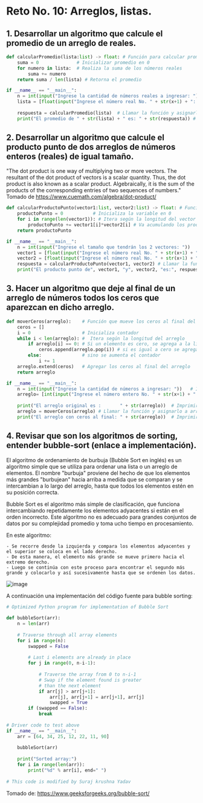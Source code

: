 # Reto No. 10:  Arreglos, listas.

## 1. Desarrollar un algoritmo que calcule el promedio de un arreglo de reales.

```python
def calcularPromedio(lista:list) -> float: # Función para calcular promedio
    suma = 0              # Inicializar promedio en 0
    for numero in lista:  # Realiza la suma de los números reales
        suma += numero
    return suma / len(lista) # Retorna el promedio

if __name__ == "__main__":
    n = int(input("Ingrese la cantidad de números reales a ingresar: "))   # Ingreso de cantidad de números
    lista = [float(input("Ingrese el número real No. " + str(x+1) + ": ")) for x in range(n)]  # Ingreso de los números reales
   
    respuesta = calcularPromedio(lista)  # Llamar la función y asignarlo a respuesta
    print("El promedio de " + str(lista) + " es: " + str(respuesta)) # Imprimir resultado
```

## 2. Desarrollar un algoritmo que calcule el producto punto de dos arreglos de números enteros (reales) de igual tamaño.

   "The dot product is one way of multiplying two or more vectors. The resultant of the dot product of vectors is a scalar quantity. Thus, the dot product is also known as a scalar product. Algebraically, it is the sum of the products of the corresponding entries of two sequences of numbers."
Tomado de https://www.cuemath.com/algebra/dot-product/

```python
def calcularProductoPunto(vector1:list, vector2:list) -> float: # Función para calcular el producto punto
    productoPunto = 0           # Inicializa la variable en 0
    for i in range(len(vector1)): # Itera según la longitud del vector 1
        productoPunto += vector1[i]*vector2[i] # Va acumulando los productos (multiplicaciones)
    return productoPunto

if __name__ == "__main__":
    n = int(input("Ingrese el tamaño que tendrán los 2 vectores: "))
    vector1 = [float(input("Ingrese el número real No. " + str(x+1) + " del primer vector: ")) for x in range(n)]  # Ingreso de los números reales
    vector2 = [float(input("Ingrese el número real No. " + str(x+1) + " del segundo vector: ")) for x in range(n)]  # Ingreso de los números reales
    respuesta = calcularProductoPunto(vector1, vector2) # Llamar la función y asignarlo a respuesta
    print("El producto punto de", vector1, "y", vector2, "es:", respuesta) # Imprimir rsultado
```

## 3. Hacer un algoritmo que deje al final de un arreglo de números todos los ceros que aparezcan en dicho arreglo.

```python
def moverCeros(arreglo):    # Función que mueve los ceros al final del arreglo
    ceros = []
    i = 0                   # Inicializa contador 
    while i < len(arreglo): #  Itera según la longitud del arreglo 
        if arreglo[i] == 0: # Si un elemento es cero, se agrega a la lista ceros y se elimina de la original
            ceros.append(arreglo.pop(i)) # si es igual a cero se agrega a la lista ceros y se elimina de la original 
        else:               # sino se aumenta el contador
            i += 1
    arreglo.extend(ceros)   # Agregar los ceros al final del arreglo
    return arreglo

if __name__ == "__main__":
    n = int(input("Ingrese la cantidad de números a ingresar: "))   # Ingreso de cantidad de números
    arreglo= [int(input("Ingrese el número entero No. " + str(x+1) + ": ")) for x in range(n)]  # Ingreso de los números enteros
  
    print("El arreglo original es :       " + str(arreglo))  # Imprimir el arreglo original
    arreglo = moverCeros(arreglo) # Llamar la función y asignarlo a arreglo
    print("El arreglo con ceros al final: " + str(arreglo))  # Imprimir el arreglo con ceros al final
```

## 4. Revisar que son los algoritmos de sorting, entender bubble-sort (enlace a implementación).

El algoritmo de ordenamiento de burbuja (Bubble Sort en inglés) es un algoritmo simple que se utiliza para ordenar una lista o un arreglo de elementos. El nombre "burbuja" proviene del hecho de que los elementos más grandes "burbujean" hacia arriba a medida que se comparan y se intercambian a lo largo del arreglo, hasta que todos los elementos estén en su posición correcta.
   
Bubble Sort es el algoritmo más simple de clasificación, que funciona intercambiando repetidamente los elementos adyacentes si están en el orden incorrecto. Este algoritmo no es adecuado para grandes conjuntos de datos por su complejidad promedio y toma ucho tiempo en procesamiento.
   
En este algoritmo:
    
    - Se recorre desde la izquierda y compara los elementos adyacentes y el superior se coloca en el lado derecho. 
    - De esta manera, el elemento más grande se mueve primero hacia el extremo derecho. 
    - Luego se continúa con este proceso para encontrar el segundo más grande y colocarlo y así sucesivamente hasta que se ordenen los datos.

![image](https://github.com/jeriosv/reto_10/assets/142249529/93f84947-96dd-48e9-b7bd-f81ed743ea4b)



A continuación una implementación del código fuente para bubble sorting:

```python
# Optimized Python program for implementation of Bubble Sort
  
def bubbleSort(arr):
    n = len(arr)
     
    # Traverse through all array elements
    for i in range(n):
        swapped = False
 
        # Last i elements are already in place
        for j in range(0, n-i-1):
 
            # Traverse the array from 0 to n-i-1
            # Swap if the element found is greater
            # than the next element
            if arr[j] > arr[j+1]:
                arr[j], arr[j+1] = arr[j+1], arr[j]
                swapped = True
        if (swapped == False):
            break
 
# Driver code to test above
if __name__ == "__main__":
    arr = [64, 34, 25, 12, 22, 11, 90]
 
    bubbleSort(arr)
 
    print("Sorted array:")
    for i in range(len(arr)):
        print("%d" % arr[i], end=" ")
 
# This code is modified by Suraj krushna Yadav
```

Tomado de: https://www.geeksforgeeks.org/bubble-sort/
